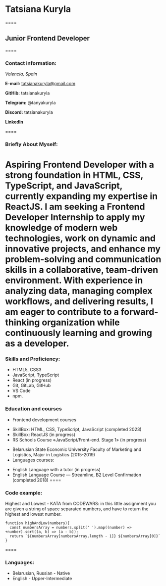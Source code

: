 # Tatsiana Kuryla
====
## Junior Frontend Developer
====
### Contact information:
*Valencia, Spain*

**E-mail:** tatsianakuryla@gmail.com

**GitHib:** tatsianakuryla

**Telegram:** @tanyakuryla

**Discord:** tatsianakuryla

**[LinkedIn](www.linkedin.com/in/tatsiana-kuryla-36a94b330)**

====
### Briefly About Myself:
Aspiring Frontend Developer with a strong foundation in HTML, CSS, TypeScript, and JavaScript, currently expanding my expertise in ReactJS. I am seeking a Frontend Developer Internship to apply my knowledge of modern web technologies, work on dynamic and innovative projects, and enhance my problem-solving and communication skills in a collaborative, team-driven environment. With experience in analyzing data, managing complex workflows, and delivering results, I am eager to contribute to a forward-thinking organization while continuously learning and growing as a developer.
====
### Skills and Proficiency:
* HTML5, CSS3
* JavaScript, TypeScript
* React (in progress)
* Git, GitLab, GitHub
* VS Code
* npm.
### Education and courses
* Frontend development courses
+ SkillBox: HTML, CSS, TypeScript, JavaScript (completed 2023)
+ SkillBox: ReactJS (in progress)
+ RS Schools Course «JavaScript/Front-end. Stage 1» (in progress)
* Belarusian State Economic University
Faculty of Marketing and Logistics, Major in Logistics (2015-2019)
* Languages courses:
+ English Language with a tutor (in progress)
+ English Language Course — Streamline, B2 Level Confirmation (completed 2018)
====
### Code example: 
Highest and Lowest - KATA from CODEWARS: in this little assignment you are given a string of space separated numbers, and have to return the highest and lowest number.
```
function highAndLow(numbers){
  const numbersArray = numbers.split(' ').map((number) => +number).sort((a, b) => (a - b));
  return `${numbersArray[numbersArray.length - 1]} ${numbersArray[0]}`
}
```
====
### Languages:
* Belarusian, Russian - Native
* English - Upper-Intermediate